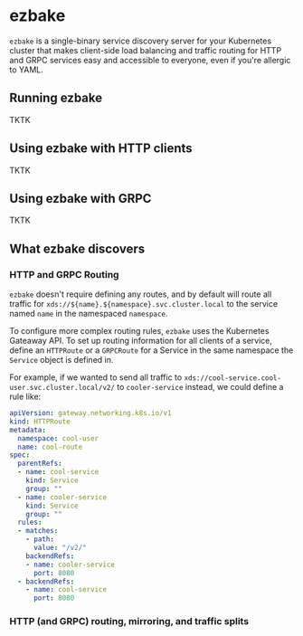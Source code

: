 # ezbake

`ezbake` is a single-binary service discovery server for your Kubernetes cluster
that makes client-side load balancing and traffic routing for HTTP and GRPC
services easy and accessible to everyone, even if you're allergic to YAML.

## Running ezbake

TKTK

## Using ezbake with HTTP clients

TKTK

## Using ezbake with GRPC

TKTK

## What ezbake discovers

### HTTP and GRPC Routing

`ezbake` doesn't require defining any routes, and by default will route all
traffic for `xds://${name}.${namespace}.svc.cluster.local` to the service named
`name` in the namespaced `namespace`.

To configure more complex routing rules, `ezbake` uses the Kubernetes Gateaway
API.  To set up routing information for all clients of a service, define an
`HTTPRoute` or a `GRPCRoute` for a Service in the same namespace the `Service`
object is defined in.

For example, if we wanted to send all traffic to
`xds://cool-service.cool-user.svc.cluster.local/v2/` to `cooler-service`
instead, we could define a rule like:

```yaml
apiVersion: gateway.networking.k8s.io/v1
kind: HTTPRoute
metadata:
  namespace: cool-user
  name: cool-route
spec:
  parentRefs:
  - name: cool-service
    kind: Service
    group: ""
  - name: cooler-service
    kind: Service
    group: ""
  rules:
  - matches:
    - path:
      value: "/v2/"
    backendRefs:
    - name: cooler-service
      port: 8080
  - backendRefs:
    - name: cool-service
      port: 8080
```

### HTTP (and GRPC) routing, mirroring, and traffic splits
